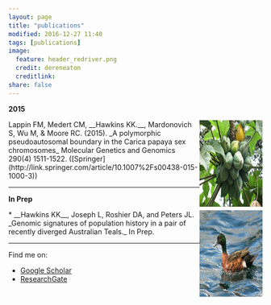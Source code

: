 ```yaml
---
layout: page
title: "publications"
modified: 2016-12-27 11:40
tags: [publications]
image:
  feature: header_redriver.png
  credit: dereneaton
  creditlink: 
share: false
---
```

__2015__  


<img align="right" src="/images/p1.jpg" width="125" height="172">
Lappin FM, Medert CM, __Hawkins KK.__, Mardonovich S, Wu M, & Moore RC. (2015). _A polymorphic pseudoautosomal boundary in the Carica papaya sex chromosomes_ Molecular Genetics and Genomics 290(4) 1511-1522. ([Springer](http://link.springer.com/article/10.1007%2Fs00438-015-1000-3)) 


---------------  
__In Prep__

<img align="right" src="/images/chestnut.jpg" width="125" height="172">
* __Hawkins KK__, Joseph L, Roshier DA, and Peters JL. _Genomic signatures of population history in a pair of recently diverged Australian Teals._ In Prep.

-----------------
Find me on:
  
* [Google Scholar](https://scholar.google.com/citations?hl=en&user=bUFhGAUAAAAJ&view_op=list_works)
* [ResearchGate](https://www.researchgate.net/profile/Kevin_Hawkins4)

